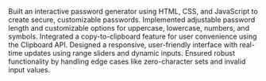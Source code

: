 Built an interactive password generator using HTML, CSS, and JavaScript to create secure, customizable passwords.
Implemented adjustable password length and customizable options for uppercase, lowercase, numbers, and symbols.
Integrated a copy-to-clipboard feature for user convenience using the Clipboard API.
Designed a responsive, user-friendly interface with real-time updates using range sliders and dynamic inputs.
Ensured robust functionality by handling edge cases like zero-character sets and invalid input values.
